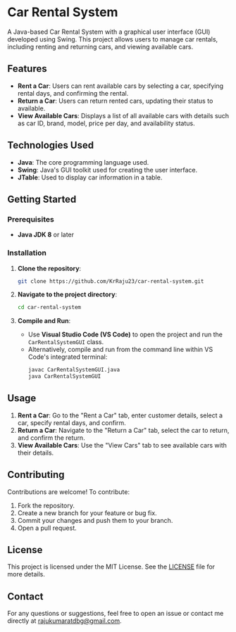 

# Car Rental System

A Java-based Car Rental System with a graphical user interface (GUI) developed using Swing. This project allows users to manage car rentals, including renting and returning cars, and viewing available cars.

## Features

- **Rent a Car**: Users can rent available cars by selecting a car, specifying rental days, and confirming the rental.
- **Return a Car**: Users can return rented cars, updating their status to available.
- **View Available Cars**: Displays a list of all available cars with details such as car ID, brand, model, price per day, and availability status.

## Technologies Used

- **Java**: The core programming language used.
- **Swing**: Java's GUI toolkit used for creating the user interface.
- **JTable**: Used to display car information in a table.

## Getting Started

### Prerequisites

- **Java JDK 8** or later

### Installation

1. **Clone the repository**:
   ```bash
   git clone https://github.com/KrRaju23/car-rental-system.git
   ```

2. **Navigate to the project directory**:
   ```bash
   cd car-rental-system
   ```

3. **Compile and Run**:
   - Use **Visual Studio Code (VS Code)** to open the project and run the `CarRentalSystemGUI` class.
   - Alternatively, compile and run from the command line within VS Code's integrated terminal:
     ```bash
     javac CarRentalSystemGUI.java
     java CarRentalSystemGUI
     ```

## Usage

1. **Rent a Car**: Go to the "Rent a Car" tab, enter customer details, select a car, specify rental days, and confirm.
2. **Return a Car**: Navigate to the "Return a Car" tab, select the car to return, and confirm the return.
3. **View Available Cars**: Use the "View Cars" tab to see available cars with their details.

## Contributing

Contributions are welcome! To contribute:

1. Fork the repository.
2. Create a new branch for your feature or bug fix.
3. Commit your changes and push them to your branch.
4. Open a pull request.

## License

This project is licensed under the MIT License. See the [LICENSE](LICENSE) file for more details.

## Contact

For any questions or suggestions, feel free to open an issue or contact me directly at rajukumaratdbg@gmail.com.

